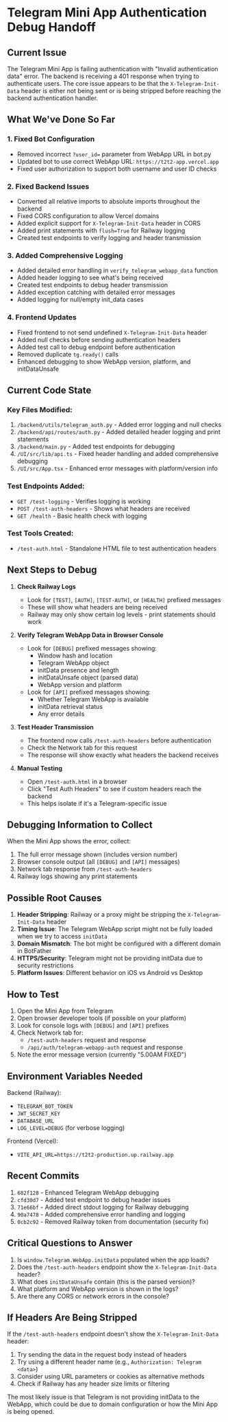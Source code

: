 # Telegram Mini App Authentication Debug Handoff

## Current Issue
The Telegram Mini App is failing authentication with "Invalid authentication data" error. The backend is receiving a 401 response when trying to authenticate users. The core issue appears to be that the `X-Telegram-Init-Data` header is either not being sent or is being stripped before reaching the backend authentication handler.

## What We've Done So Far

### 1. Fixed Bot Configuration
- Removed incorrect `?user_id=` parameter from WebApp URL in bot.py
- Updated bot to use correct WebApp URL: `https://t2t2-app.vercel.app`
- Fixed user authorization to support both username and user ID checks

### 2. Fixed Backend Issues
- Converted all relative imports to absolute imports throughout the backend
- Fixed CORS configuration to allow Vercel domains
- Added explicit support for `X-Telegram-Init-Data` header in CORS
- Added print statements with `flush=True` for Railway logging
- Created test endpoints to verify logging and header transmission

### 3. Added Comprehensive Logging
- Added detailed error handling in `verify_telegram_webapp_data` function
- Added header logging to see what's being received
- Created test endpoints to debug header transmission
- Added exception catching with detailed error messages
- Added logging for null/empty init_data cases

### 4. Frontend Updates
- Fixed frontend to not send undefined `X-Telegram-Init-Data` header
- Added null checks before sending authentication headers
- Added test call to debug endpoint before authentication
- Removed duplicate `tg.ready()` calls
- Enhanced debugging to show WebApp version, platform, and initDataUnsafe

## Current Code State

### Key Files Modified:
1. `/backend/utils/telegram_auth.py` - Added error logging and null checks
2. `/backend/api/routes/auth.py` - Added detailed header logging and print statements
3. `/backend/main.py` - Added test endpoints for debugging
4. `/UI/src/lib/api.ts` - Fixed header handling and added comprehensive debugging
5. `/UI/src/App.tsx` - Enhanced error messages with platform/version info

### Test Endpoints Added:
- `GET /test-logging` - Verifies logging is working
- `POST /test-auth-headers` - Shows what headers are received
- `GET /health` - Basic health check with logging

### Test Tools Created:
- `/test-auth.html` - Standalone HTML file to test authentication headers

## Next Steps to Debug

1. **Check Railway Logs**
   - Look for `[TEST]`, `[AUTH]`, `[TEST-AUTH]`, or `[HEALTH]` prefixed messages
   - These will show what headers are being received
   - Railway may only show certain log levels - print statements should work

2. **Verify Telegram WebApp Data in Browser Console**
   - Look for `[DEBUG]` prefixed messages showing:
     - Window hash and location
     - Telegram WebApp object
     - initData presence and length
     - initDataUnsafe object (parsed data)
     - WebApp version and platform
   - Look for `[API]` prefixed messages showing:
     - Whether Telegram WebApp is available
     - initData retrieval status
     - Any error details

3. **Test Header Transmission**
   - The frontend now calls `/test-auth-headers` before authentication
   - Check the Network tab for this request
   - The response will show exactly what headers the backend receives

4. **Manual Testing**
   - Open `/test-auth.html` in a browser
   - Click "Test Auth Headers" to see if custom headers reach the backend
   - This helps isolate if it's a Telegram-specific issue

## Debugging Information to Collect

When the Mini App shows the error, collect:
1. The full error message shown (includes version number)
2. Browser console output (all `[DEBUG]` and `[API]` messages)
3. Network tab response from `/test-auth-headers`
4. Railway logs showing any print statements

## Possible Root Causes

1. **Header Stripping**: Railway or a proxy might be stripping the `X-Telegram-Init-Data` header
2. **Timing Issue**: The Telegram WebApp script might not be fully loaded when we try to access `initData`
3. **Domain Mismatch**: The bot might be configured with a different domain in BotFather
4. **HTTPS/Security**: Telegram might not be providing initData due to security restrictions
5. **Platform Issues**: Different behavior on iOS vs Android vs Desktop

## How to Test

1. Open the Mini App from Telegram
2. Open browser developer tools (if possible on your platform)
3. Look for console logs with `[DEBUG]` and `[API]` prefixes
4. Check Network tab for:
   - `/test-auth-headers` request and response
   - `/api/auth/telegram-webapp-auth` request and response
5. Note the error message version (currently "5.00AM FIXED")

## Environment Variables Needed

Backend (Railway):
- `TELEGRAM_BOT_TOKEN`
- `JWT_SECRET_KEY`
- `DATABASE_URL`
- `LOG_LEVEL=DEBUG` (for verbose logging)

Frontend (Vercel):
- `VITE_API_URL=https://t2t2-production.up.railway.app`

## Recent Commits

1. `682f128` - Enhanced Telegram WebApp debugging
2. `cfd30d7` - Added test endpoint to debug header issues
3. `71e66bf` - Added direct stdout logging for Railway debugging
4. `90a7478` - Added comprehensive error handling and logging
5. `0cb2c92` - Removed Railway token from documentation (security fix)

## Critical Questions to Answer

1. Is `window.Telegram.WebApp.initData` populated when the app loads?
2. Does the `/test-auth-headers` endpoint show the `X-Telegram-Init-Data` header?
3. What does `initDataUnsafe` contain (this is the parsed version)?
4. What platform and WebApp version is shown in the logs?
5. Are there any CORS or network errors in the console?

## If Headers Are Being Stripped

If the `/test-auth-headers` endpoint doesn't show the `X-Telegram-Init-Data` header:
1. Try sending the data in the request body instead of headers
2. Try using a different header name (e.g., `Authorization: Telegram <data>`)
3. Consider using URL parameters or cookies as alternative methods
4. Check if Railway has any header size limits or filtering

The most likely issue is that Telegram is not providing initData to the WebApp, which could be due to domain configuration or how the Mini App is being opened.